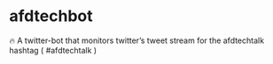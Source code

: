 # afdtechbot
:fire: A twitter-bot that monitors twitter’s tweet stream for the afdtechtalk hashtag ( #afdtechtalk )
